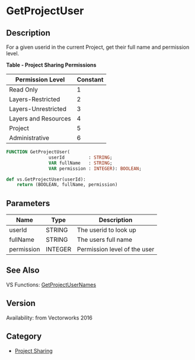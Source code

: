 # GetProjectUser

## Description
For a given userid in the current Project, get their full name and permission level.<BR>

**Table - Project Sharing Permissions**

| Permission Level         | Constant |
|-------------------------|----------|
| Read Only               | 1        |
| Layers-Restricted       | 2        |
| Layers-Unrestricted     | 3        |
| Layers and Resources    | 4        |
| Project                 | 5        |
| Administrative          | 6        |

```pascal
FUNCTION GetProjectUser(
				userId         : STRING;
				VAR fullName   : STRING;
				VAR permission : INTEGER): BOOLEAN;
```

```python
def vs.GetProjectUser(userId):
    return (BOOLEAN, fullName, permission)
```

## Parameters
|Name|Type|Description|
|---|---|---|
|userId|STRING|The userid to look up|
|fullName|STRING|The users full name|
|permission|INTEGER|Permission level of the user|

## See Also
VS Functions:
[GetProjectUserNames](GetProjectUserNames.md)

## Version
Availability: from Vectorworks 2016

## Category
* [Project Sharing](../Categories/Project%20Sharing.md)

